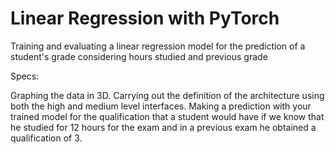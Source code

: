 
# Linear Regression with PyTorch

Training and evaluating a linear regression model for the prediction of a student's grade considering hours studied and previous grade

Specs:

Graphing the data in 3D.
Carrying out the definition of the architecture using both the high and medium level interfaces.
Making a prediction with your trained model for the qualification that a student would have if we know that he studied for 12 hours for the exam and in a previous exam he obtained a qualification of 3.
